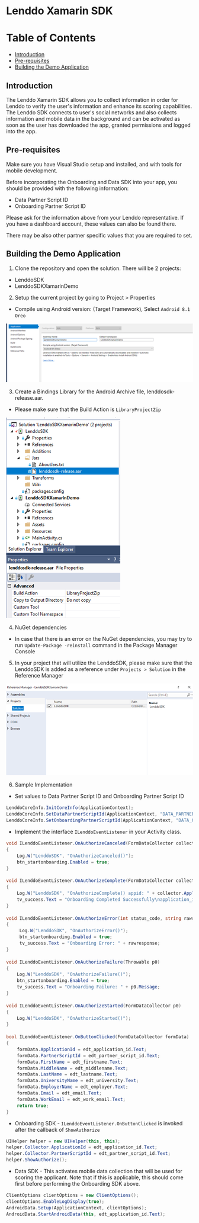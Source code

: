 # Lenddo Xamarin SDK

# Table of Contents

- [Introduction](#introduction)
- [Pre-requisites](#pre-requisites)
- [Building the Demo Application](#building-the-demo-application)

## Introduction

The Lenddo Xamarin SDK allows you to collect information in order for Lenddo to verify the user's information and enhance its scoring capabilities. The Lenddo SDK connects to user's social networks and also collects information and mobile data in the background and can be activated as soon as the user has downloaded the app, granted permissions and logged into the app.

## Pre-requisites

Make sure you have Visual Studio setup and installed, and with tools for mobile development. 

Before incorporating the Onboarding and Data SDK into your app, you should be provided with the following information:

- Data Partner Script ID
- Onboarding Partner Script ID

Please ask for the information above from your Lenddo representative. If you have a dashboard account, these values can also be found there.

There may be also other partner specific values that you are required to set.

## Building the Demo Application

1. Clone the repository and open the solution. There will be 2 projects:

- LenddoSDK
- LenddoSDKXamarinDemo

2. Setup the current project by going to Project > Properties

- Compile using Android version: (Target Framework), Select `Android 8.1 Oreo`

![Project Properties](https://github.com/Lenddo/xamarin-sdk/blob/master/Wiki/project_properties.PNG)

3. Create a Bindings Library for the Android Archive file, lenddosdk-release.aar. 

- Please make sure that the Build Action is `LibraryProjectZip`

![Build Action](https://github.com/Lenddo/xamarin-sdk/blob/master/Wiki/aar_build_action.PNG)

4. NuGet dependencies 

- In case that there is an error on the NuGet dependencies, you may try to run `Update-Package -reinstall` command in the Package Manager Console 

5. In your project that will utilize the LenddoSDK, please make sure that the LenddoSDK is added as a reference under `Projects > Solution` in the Reference Manager 

![Reference](https://github.com/Lenddo/xamarin-sdk/blob/master/Wiki/add_reference_project.PNG)

6. Sample Implementation

* Set values to Data Partner Script ID and Onboarding Partner Script ID

```csharp
LenddoCoreInfo.InitCoreInfo(ApplicationContext);
LenddoCoreInfo.SetDataPartnerScriptId(ApplicationContext, "DATA_PARTNER_SCRIPT_ID");
LenddoCoreInfo.SetOnboardingPartnerScriptId(ApplicationContext, "DATA_ONBOARDING_PARTNER_SCRIPT_ID");
```

* Implement the interface `ILenddoEventListener` in your Activity class.

```csharp
void ILenddoEventListener.OnAuthorizeCanceled(FormDataCollector collector)
{
    Log.W("LenddoSDK", "OnAuthorizeCanceled()");
    btn_startonboarding.Enabled = true;
}

void ILenddoEventListener.OnAuthorizeComplete(FormDataCollector collector)
{
    Log.W("LenddoSDK", "OnAuthorizeComplete() appid: " + collector.ApplicationId);
    tv_success.Text = "Onboarding Completed Successfully\napplication_id: " + collector.ApplicationId;
}

void ILenddoEventListener.OnAuthorizeError(int status_code, string rawresponse)
{
     Log.W("LenddoSDK", "OnAuthorizeError()");
     btn_startonboarding.Enabled = true;
     tv_success.Text = "Onboarding Error: " + rawresponse;
}

void ILenddoEventListener.OnAuthorizeFailure(Throwable p0)
{
    Log.W("LenddoSDK", "OnAuthorizeFailure()");
    btn_startonboarding.Enabled = true;
    tv_success.Text = "Onboarding Failure: " + p0.Message;
}

void ILenddoEventListener.OnAuthorizeStarted(FormDataCollector p0)
{
    Log.W("LenddoSDK", "OnAuthorizeStarted()");
}

bool ILenddoEventListener.OnButtonClicked(FormDataCollector formData)
{
    formData.ApplicationId = edt_application_id.Text;
    formData.PartnerScriptId = edt_partner_script_id.Text;
    formData.FirstName = edt_firstname.Text;
    formData.MiddleName = edt_middlename.Text;
    formData.LastName = edt_lastname.Text;
    formData.UniversityName = edt_university.Text;
    formData.EmployerName = edt_employer.Text;
    formData.Email = edt_email.Text;
    formData.WorkEmail = edt_work_email.Text;
    return true;
}
```

* Onboarding SDK - `ILenddoEventListener.OnButtonClicked` is invoked after the callback of `ShowAuthorize`

```csharp
UIHelper helper = new UIHelper(this, this);
helper.Collector.ApplicationId = edt_application_id.Text;
helper.Collector.PartnerScriptId = edt_partner_script_id.Text;
helper.ShowAuthorize();
```

* Data SDK - This activates mobile data collection that will be used for scoring the applicant. Note that if this is applicable, this should come first before performing the Onboarding SDK above.

```csharp
ClientOptions clientOptions = new ClientOptions();
clientOptions.EnableLogDisplay(true);
AndroidData.Setup(ApplicationContext, clientOptions);
AndroidData.StartAndroidData(this, edt_application_id.Text);
```
